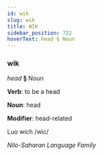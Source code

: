 ```yaml
---
id: wik
slug: wik
title: WİK
sidebar_position: 722
hoverText: head § Noun
---
```


### wik

*head* **§** Noun

**Verb**: to be a head

**Noun**: head

**Modifier**: head-related

Luo wich /wìc/

*Nilo-Saharan Language Family*